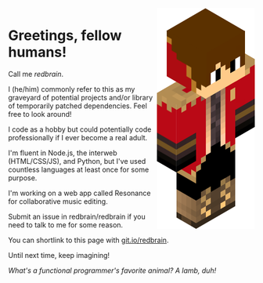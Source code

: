 <img src = 'https://github.com/redbrain/redbrain/raw/master/fullbody.png' alt = 'An image' align='right'/>

# Greetings, fellow humans!  


Call me *redbrain*.  

I (he/him) commonly refer to this as my graveyard of potential projects and/or library of temporarily patched dependencies. Feel free to look around!  

I code as a hobby but could potentially code professionally if I ever become a real adult.  

I'm fluent in Node.js, the interweb (HTML/CSS/JS), and Python, but I've used countless languages at least once for some purpose.  

I'm working on a web app called Resonance for collaborative music editing.

Submit an issue in redbrain/redbrain if you need to talk to me for some reason.  

You can shortlink to this page with [git.io/redbrain](https://git.io/redbrain).  

Until next time, keep imagining!   


*What's a functional programmer's favorite animal? A lamb, duh!*

<!-- redbrain/redbrain is a ✨ special ✨ repository because its `README.md` (this file) appears on your GitHub profile. Here are some ideas to get you started:
- 🔭 I’m currently working on ...
- 🌱 I’m currently learning ...
- 👯 I’m looking to collaborate on ...
- 🤔 I’m looking for help with ...
- 💬 Ask me about ...
- 📫 How to reach me: ...
- 😄 Pronouns: ...
- ⚡ Fun fact: ...
-->
